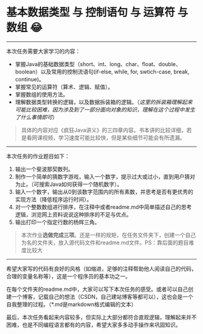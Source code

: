 # 基本数据类型 与 控制语句 与 运算符 与 数组 :joy:
--------

本次任务需要大家学习的内容：

- 掌握Java的基础数据类型（short、int、long、char、float、double、boolean）以及常用的控制流语句(if-else, while, for, swtich-case, break, continue)。
- 掌握常见的运算符（算术、逻辑、赋值）。
- 掌握数组的使用方法。
- 理解数据类型转换的逻辑，以及数据拆装箱的逻辑。（*这里的拆装箱理解起来可能比较困难，因为涉及到了一部分面向对象的知识，理解在这个过程中发生了什么事情即可*）

>具体的内容对应《疯狂Java讲义》的三四章内容。书本讲的比较详细，若是看网课视频，学习速度可能比较快，但是某些细节可能会有所遗漏。

--------

本次任务的作业题目如下：

1. 输出一个斐波那契数列。
2. 制作一个简单的猜数字游戏，输入一个数字，提示过大或过小，直到用户猜对为止。（可搜索Java如何获得一个随机数字）。
3. 输入一个数字，输出从0到该数字范围内的所有素数，并思考是否有更优秀的实现方法（降低程序运行时间）。
4. 对一个整数数组进行排序，在注释中或者readme.md中简单描述自己的思考逻辑，浏览网上资料说说这种排序的不足与优点。
5. 输出打印一个指定行数的杨辉三角。

>本次作业**选做完成三项**。还是一样的规矩，在任务文件夹下，创建一个自己为名的文件夹，放入源代码文件和readme.md文件。PS：靠后面的题目难度比较大

--------

希望大家写的代码有良好的风格（如缩进，足够的注释帮助他人阅读自己的代码，合理的变量名称等），这是一个程序员的基本功之一。

在每个文件夹的readme.md中，大家可以写下本次任务的感受。或者可以自己创建一个博客，记载自己的想法（CSDN，自己建站博客等都可以），这也会是一个自我整理的过程。（*.md是markdown格式编辑的文本）

最后，本次任务看起来内容较多，但实际上大部分都符合直观逻辑，理解起来并不困难，也是不同编程语言都有的内容，希望大家多多动手操作来巩固知识。
